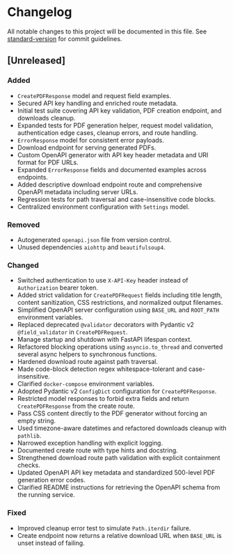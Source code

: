 # Changelog

All notable changes to this project will be documented in this file.
See [standard-version](https://github.com/conventional-changelog/standard-version) for commit guidelines.

## [Unreleased]
### Added
- `CreatePDFResponse` model and request field examples.
- Secured API key handling and enriched route metadata.
- Initial test suite covering API key validation, PDF creation endpoint, and downloads cleanup.
- Expanded tests for PDF generation helper, request model validation, authentication edge cases, cleanup errors, and route handling.
- `ErrorResponse` model for consistent error payloads.
- Download endpoint for serving generated PDFs.
- Custom OpenAPI generator with API key header metadata and URI format for PDF URLs.
- Expanded `ErrorResponse` fields and documented examples across endpoints.
- Added descriptive download endpoint route and comprehensive OpenAPI metadata including server URLs.
- Regression tests for path traversal and case-insensitive code blocks.
- Centralized environment configuration with `Settings` model.
### Removed
- Autogenerated `openapi.json` file from version control.
 - Unused dependencies `aiohttp` and `beautifulsoup4`.
### Changed
- Switched authentication to use `X-API-Key` header instead of `Authorization` bearer token.
- Added strict validation for `CreatePDFRequest` fields including title length, content sanitization, CSS restrictions, and normalized output filenames.
- Simplified OpenAPI server configuration using `BASE_URL` and `ROOT_PATH` environment variables.
- Replaced deprecated `@validator` decorators with Pydantic v2 `@field_validator` in `CreatePDFRequest`.
- Manage startup and shutdown with FastAPI lifespan context.
- Refactored blocking operations using `asyncio.to_thread` and converted several async helpers to synchronous functions.
- Hardened download route against path traversal.
- Made code-block detection regex whitespace-tolerant and case-insensitive.
- Clarified `docker-compose` environment variables.
- Adopted Pydantic v2 `ConfigDict` configuration for `CreatePDFResponse`.
- Restricted model responses to forbid extra fields and return `CreatePDFResponse` from the create route.
- Pass CSS content directly to the PDF generator without forcing an empty string.
- Used timezone-aware datetimes and refactored downloads cleanup with `pathlib`.
- Narrowed exception handling with explicit logging.
- Documented create route with type hints and docstring.
- Strengthened download route path validation with explicit containment checks.
- Updated OpenAPI API key metadata and standardized 500-level PDF generation error codes.
- Clarified README instructions for retrieving the OpenAPI schema from the running service.
### Fixed
- Improved cleanup error test to simulate `Path.iterdir` failure.
- Create endpoint now returns a relative download URL when `BASE_URL` is unset instead of failing.
